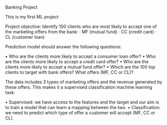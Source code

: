Banking Project

This is my first ML project

Project objective:
Identify 100 clients who are most likely to accept one of the marketing offers from the bank:
·  	MF (mutual fund)
·  	CC (credit card)
·  	CL (customer loan)
 
 Prediction model should answer the following questions:
 
• Who are the clients more likely to accept a consumer loan offer?
• Who are the clients more likely to accept a credit card offer?
• Who are the clients more likely to accept a mutual fund offer?
• Which are the 100 top clients to target with bank offers? What offers (MF, CC or CL)?
 
The data includes 3 types of marketing offers and the revenue generated by these offers. This makes it a supervised classification machine learning task:
 
• Supervised: we have access to the features and the target and our aim is to train a model that can learn a mapping between the two.
• Classification: we need to predict which type of offer a customer will accept (MF, CC or CL).
 

